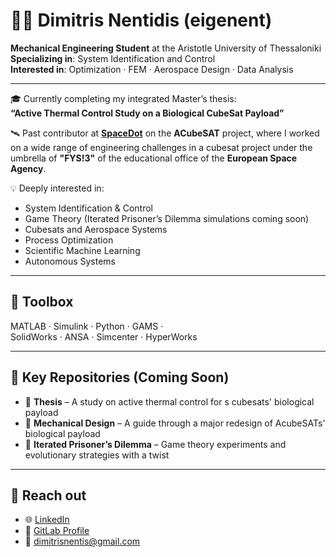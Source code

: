 # 👨‍🚀 Dimitris Nentidis (eigenent)

**Mechanical Engineering Student** at the Aristotle University of Thessaloniki  
**Specializing in**: System Identification and Control  
**Interested in**: Optimization · FEM · Aerospace Design · Data Analysis 

---

🎓 Currently completing my integrated Master’s thesis:  
**“Active Thermal Control Study on a Biological CubeSat Payload”**

🛰 Past contributor at **[SpaceDot](https://gitlab.com/acubesat)** on the **ACubeSAT** project, where I worked on a wide range of engineering challenges in a cubesat project under the umbrella of **"FYS!3"** of the educational office of the **European Space Agency**.

💡 Deeply interested in:
- System Identification & Control
- Game Theory (Iterated Prisoner’s Dilemma simulations coming soon)
- Cubesats and Aerospace Systems
- Process Optimization
- Scientific Machine Learning 
- Autonomous Systems

---

## 🧰 Toolbox

MATLAB · Simulink · Python · GAMS ·  
SolidWorks · ANSA · Simcenter · HyperWorks

---

## 📂 Key Repositories (Coming Soon)

- 🔬 **Thesis** – A study on active thermal control for s cubesats' biological payload  
- 🧪 **Mechanical Design** – A guide through a major redesign of AcubeSATs' biological payload 
- 🧠 **Iterated Prisoner’s Dilemma** – Game theory experiments and evolutionary strategies with a twist 

---

## 🔗 Reach out

- 🌐 [LinkedIn](https://www.linkedin.com/in/dimitris-nentidis-151b78254)
- 🧪 [GitLab Profile](https://gitlab.com/diminent)
- 📧 dimitrisnentis@gmail.com  



